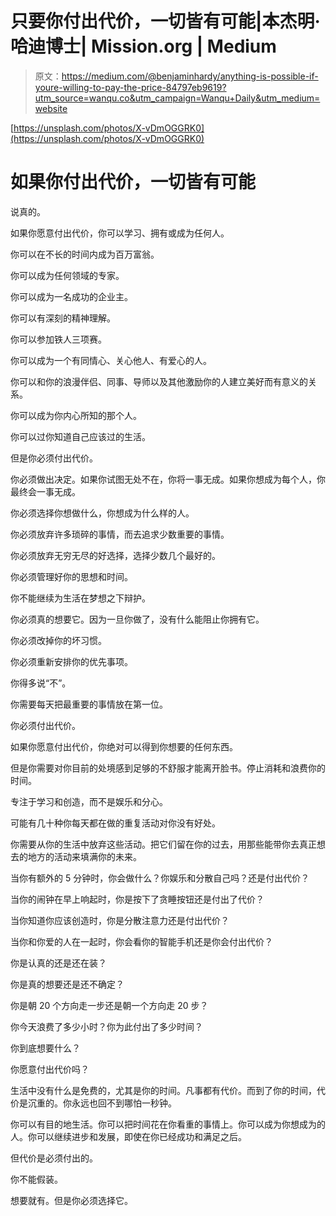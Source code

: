 # 只要你付出代价，一切皆有可能|本杰明·哈迪博士| Mission.org | Medium

> 原文：<https://medium.com/@benjaminhardy/anything-is-possible-if-youre-willing-to-pay-the-price-84797eb9619?utm_source=wanqu.co&utm_campaign=Wanqu+Daily&utm_medium=website>



[https://unsplash.com/photos/X-vDmOGGRK0](https://unsplash.com/photos/X-vDmOGGRK0)



# 如果你付出代价，一切皆有可能

说真的。

如果你愿意付出代价，你可以学习、拥有或成为任何人。

你可以在不长的时间内成为百万富翁。

你可以成为任何领域的专家。

你可以成为一名成功的企业主。

你可以有深刻的精神理解。

你可以参加铁人三项赛。

你可以成为一个有同情心、关心他人、有爱心的人。

你可以和你的浪漫伴侣、同事、导师以及其他激励你的人建立美好而有意义的关系。

你可以成为你内心所知的那个人。

你可以过你知道自己应该过的生活。

但是你必须付出代价。

你必须做出决定。如果你试图无处不在，你将一事无成。如果你想成为每个人，你最终会一事无成。

你必须选择你想做什么，你想成为什么样的人。

你必须放弃许多琐碎的事情，而去追求少数重要的事情。

你必须放弃无穷无尽的好选择，选择少数几个最好的。

你必须管理好你的思想和时间。

你不能继续为生活在梦想之下辩护。

你必须真的想要它。因为一旦你做了，没有什么能阻止你拥有它。

你必须改掉你的坏习惯。

你必须重新安排你的优先事项。

你得多说“不”。

你需要每天把最重要的事情放在第一位。

你必须付出代价。

如果你愿意付出代价，你绝对可以得到你想要的任何东西。

但是你需要对你目前的处境感到足够的不舒服才能离开脸书。停止消耗和浪费你的时间。

专注于学习和创造，而不是娱乐和分心。

可能有几十种你每天都在做的重复活动对你没有好处。

你需要从你的生活中放弃这些活动。把它们留在你的过去，用那些能带你去真正想去的地方的活动来填满你的未来。

当你有额外的 5 分钟时，你会做什么？你娱乐和分散自己吗？还是付出代价？

当你的闹钟在早上响起时，你是按下了贪睡按钮还是付出了代价？

当你知道你应该创造时，你是分散注意力还是付出代价？

当你和你爱的人在一起时，你会看你的智能手机还是你会付出代价？

你是认真的还是还在装？

你是真的想要还是还不确定？

你是朝 20 个方向走一步还是朝一个方向走 20 步？

你今天浪费了多少小时？你为此付出了多少时间？

你到底想要什么？

你愿意付出代价吗？

生活中没有什么是免费的，尤其是你的时间。凡事都有代价。而到了你的时间，代价是沉重的。你永远也回不到哪怕一秒钟。

你可以有目的地生活。你可以把时间花在你看重的事情上。你可以成为你想成为的人。你可以继续进步和发展，即使在你已经成功和满足之后。

但代价是必须付出的。

你不能假装。

想要就有。但是你必须选择它。